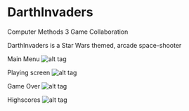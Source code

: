 # DarthInvaders
Computer Methods 3 Game Collaboration

DarthInvaders is a Star Wars themed, arcade space-shooter


Main Menu
![alt tag](https://i.imgur.com/2DAoh6q.png)


Playing screen
![alt tag](https://i.imgur.com/gusdZWH.png)


Game Over
![alt tag](https://i.imgur.com/pxEo1UG.png)


Highscores
![alt tag](https://i.imgur.com/ER10ENz.png)
